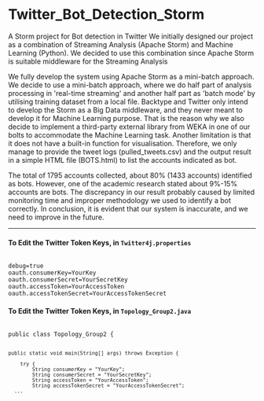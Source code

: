 # Twitter_Bot_Detection_Storm

A Storm project for Bot detection in Twitter
We initially designed our project as a combination of Streaming Analysis (Apache Storm) and Machine Learning (Python). We decided to use this combination since Apache Storm is suitable middleware for the Streaming Analysis

We fully develop the system using Apache Storm as a mini-batch approach. We decide to use a mini-batch approach, where we do half part of analysis processing in 'real-time streaming' and another half part as 'batch mode' by utilising training dataset from a local file. Backtype and Twitter only intend to develop the Storm as a Big Data middleware, and they never meant to develop it for Machine Learning purpose. That is the reason why we also decide to implement a third-party external library from WEKA in one of our bolts to accommodate the Machine Learning task. Another limitation is that it does not have a built-in function for visualisation. Therefore, we only manage to provide the tweet logs (pulled_tweets.csv) and the output result in a simple HTML file (BOTS.html) to list the accounts indicated as bot.

The total of 1795 accounts collected, about 80% (1433 accounts) identified as bots. However, one of the academic research stated about 9%-15% accounts are bots. The discrepancy in our result probably caused by limited monitoring time and improper methodology we used to identify a bot correctly. In conclusion, it is evident that our system is inaccurate, and we need to improve in the future.

<hr/>
<h4>To Edit the Twitter Token Keys, in <code>Twitter4j.properties</code></h4>
<code>
debug=true
oauth.consumerKey=YourKey
oauth.consumerSecret=YourSecretKey
oauth.accessToken=YourAccessToken
oauth.accessTokenSecret=YourAccessTokenSecret
</code>

<h4>To Edit the Twitter Token Keys, in <code>Topology_Group2.java</code></h4>
<code>
public class Topology_Group2 {
	
	public static void main(String[] args) throws Exception {
		
		try {
			String consumerKey = "YourKey";
			String consumerSecret = "YourSecretKey";
			String accessToken = "YourAccessToken";
			String accessTokenSecret = "YourAccessTokenSecret";
      ...
</code>
